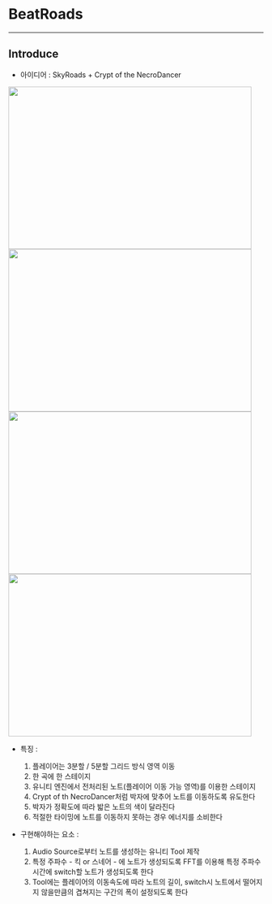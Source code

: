 # BeatRoads

---

## Introduce

- 아이디어 : SkyRoads + Crypt of the NecroDancer

<img src="https://github.com/YosephKim0207/BeatRoads/assets/46564046/27f6bddb-a156-48ba-8721-908eeb488191" width="480" height="320"/>

<img src="https://github.com/YosephKim0207/BeatRoads/assets/46564046/34b7a469-9353-46d8-8753-62c6eac20858" width="480" height="320"/>

<img src="https://github.com/YosephKim0207/BeatRoads/assets/46564046/63129347-4ad6-4283-8381-0c17c37c76ed" width="480" height="320"/>

<img src="https://github.com/YosephKim0207/BeatRoads/assets/46564046/ade3e0e0-643a-4996-9faf-74c9b5028bd7" width="480" height="320"/>


- 특징 :
  1. 플레이어는 3분할 / 5분할 그리드 방식 영역 이동
  2. 한 곡에 한 스테이지
  3. 유니티 엔진에서 전처리된 노트(플레이어 이동 가능 영역)를 이용한 스테이지
  4. Crypt of th NecroDancer처럼 박자에 맞추어 노트를 이동하도록 유도한다
  5. 박자가 정확도에 따라 밟은 노트의 색이 달라진다
  6. 적절한 타이밍에 노트를 이동하지 못하는 경우 에너지를 소비한다

- 구현해야하는 요소 :
  1. Audio Source로부터 노트를 생성하는 유니티 Tool 제작
  2. 특정 주파수 - 킥 or 스네어 - 에 노트가 생성되도록 FFT를 이용해 특정 주파수 시간에 switch할 노트가 생성되도록 한다
  3. Tool에는 플레이어의 이동속도에 따라 노트의 길이, switch시 노트에서 떨어지지 않을만큼의 겹쳐지는 구간의 폭이 설정되도록 한다
